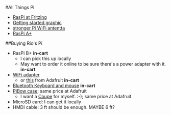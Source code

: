 #All Things Pi
-  [RasPi at Fritzing](http://fritzing.org/projects/by-tag/raspberrypi/)
-  [Getting started graphic](http://i.imgur.com/AQwILHV.jpg)
-  [stronger Pi WiFi antentta](http://www.adafruit.com/products/1030)
-  [RasPi A+](http://www.adafruit.com/products/2266)

##Buying Rio's Pi
-  RasPi B+ **in-cart**
    +  I can pick this up locally
    +  May want to order it online to be sure there's a power adapter with it. **in-cart**
-  [WiFi adapter](http://www.mcmelectronics.com/product/831-2761)
    +  or [this](http://www.adafruit.com/products/814) from Adafruit **in-cart**
-  [Bluetooth Keyboard and mouse](http://www.adafruit.com/product/1738) **in-cart**
-  [PiBow case](http://www.mcmelectronics.com/product/83-16420?green=CDE56907-AC72-5CF4-B07A-4F14285B4A0D); same price at Adafruit
    +  I want a [Coupe](http://www.mcmelectronics.com/product/83-16422?green=CDE56907-AC72-5CF4-B07A-4F14285B4A0D) for myself. :-); same price at Adafruit
-  MicroSD card: I can get it locally
-  HMDI cable: 3 ft should be enough. MAYBE 6 ft?
